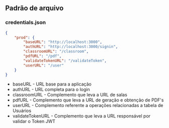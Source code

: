## Padrão de arquivo

### credentials.json

```json
{
	"prod": {
		"baseURL": "http://localhost:3000",
		"authURL": "http://localhost:3000/signin",
		"classroomURL": "/classroom",
		"pdfURL": "/pdf",
		"validateTokenURL": "/validateToken",
		"userURL": "/user"
	}
}
```

- baseURL - URL base para a aplicação
- authURL - URL completa para o login
- classroomURL - Complemento que leva a URL de salas
- pdfURL - Complemento que leva a URL de geração e obtenção de PDF's
- userURL - Complemento referente a operações relacionadas a tabela de Usuários
- validateTokenURL - Complemento que leva a URL responsável por validar o Token JWT
